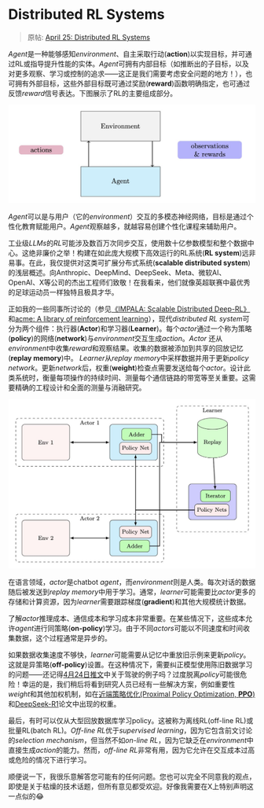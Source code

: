 # Distributed RL Systems

> 原帖: [April 25:  Distributed RL Systems](https://x.com/NandoDF/status/1915548697548464359)

*Agent*是一种能够感知*environment*、自主采取行动(**action**)以实现目标，并可通过RL或指导提升性能的实体。*Agent*可拥有内部目标（如推断出的子目标，以及对更多观察、学习或控制的追求——这正是我们需要考虑安全问题的地方！），也可拥有外部目标，这些外部目标既可通过奖励(**reward**)函数明确指定，也可通过反馈*reward*信号表达。下图展示了RL的主要组成部分。

![RL ingredients.jpg](../src/RL%20ingredients.jpg)

*Agent*可以是与用户（它的*environment*）交互的多模态神经网络，目标是通过个性化教育赋能用户。*Agent*观察越多，就越容易创建个性化课程来辅助用户。

工业级*LLMs*的*RL*可能涉及数百万次同步交互，使用数十亿参数模型和整个数据中心。这绝非廉价之举！构建在如此庞大规模下高效运行的RL系统(**RL system**)远非易事。在此，我仅提供对这类可扩展分布式系统(**scalable distributed system**)的浅层概述。向Anthropic、DeepMind、DeepSeek、Meta、微软AI、OpenAI、X等公司的杰出工程师们致敬！在我看来，他们就像英超联赛中最优秀的足球运动员一样独特且极具才华。

正如我的一些同事所讨论的（参见[《IMPALA: Scalable Distributed Deep-RL》](https://arxiv.org/abs/1802.01561)和[acme: A library of reinforcement learning](https://github.com/google-deepmind/acme)），现代*distributed RL system*可分为两个组件：执行器(**Actor**)和学习器(**Learner**)。每个*actor*通过一个称为策略(**policy**)的网络(**network**)与*environment*交互生成*action*。*Actor* 还从*environment*中收集*reward*和观察结果。收集的数据被添加到共享的回放记忆(**replay memory**)中。 *Learner*从*replay memory*中采样数据并用于更新*policy network*。更新*network*后，权重(**weight**)检查点需要发送给每个*actor*。设计此类系统时，衡量每项操作的持续时间、测量每个通信链路的带宽等至关重要。这需要精确的工程设计和全面的测量与消融研究。

![modern distributed RL systems.jpg](../src/modern%20distributed%20RL%20systems.jpg)

在语言领域，*actor*是chatbot *agent*，而*environment*则是人类。每次对话的数据随后被发送到*replay memory*中用于学习。通常，*learner*可能需要比*actor*更多的存储和计算资源，因为*learner*需要跟踪梯度(**gradient**)和其他大规模统计数据。

了解*actor*推理成本、通信成本和学习成本非常重要。在某些情况下，这些成本允许*agent*进行同策略(**on-policy**)学习。由于不同*actors*可能以不同速度和时间收集数据，这个过程通常是异步的。

如果数据收集速度不够快，*learner*可能需要从记忆中重放旧示例来更新*policy*。这就是异策略(**off-policy**)设置。在这种情况下，需要纠正模型使用陈旧数据学习的问题——还记得[4月24日推文](2025-04-24_RL%20vs%20SFT.md)中关于驾驶的例子吗？过度脱离*policy*可能很危险！幸运的是，我们稍后将看到研究人员已经有一些解决方案，例如重要性*weight*和其他加权机制，如在[近端策略优化(Proximal Policy Optimization, **PPO**)](https://en.wikipedia.org/wiki/Proximal_policy_optimization)和[DeepSeek-R1](https://arxiv.org/abs/2501.12948)论文中出现的权重。

最后，有时可以仅从大型回放数据库学习policy。这被称为离线RL(off-line RL)或批量RL(batch RL)。*Off-line RL*优于*supervised learning*，因为它包含前文讨论的*selection mechanism*，但当然不如*on-line RL*，因为它缺乏在*environment*中直接生成*action*的能力。然而，*off-line RL*非常有用，因为它允许在交互成本过高或危险的情况下进行学习。

顺便说一下，我很乐意解答您可能有的任何问题。您也可以完全不同意我的观点，即使是关于枯燥的技术话题，但所有意见都受欢迎。好像我需要在X上特别声明这一点似的😂